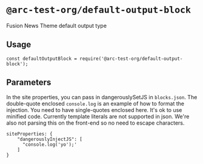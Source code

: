 # `@arc-test-org/default-output-block`

Fusion News Theme default output type

## Usage

```
const defaultOutputBlock = require('@arc-test-org/default-output-block');
```

## Parameters 

In the site properties, you can pass in dangerouslySetJS in `blocks.json`. The double-quote enclosed `console.log` is an example of how to format the injection. You need to have single-quotes enclosed here. It's ok to use minified code. Currently template literals are not supported in json. We're also not parsing this on the front-end so no need to escape characters. 

```
siteProperties: {
    "dangerouslyInjectJS": [
      "console.log('yo');'
    ]
}
```
